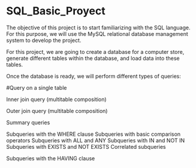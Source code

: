 # SQL_Basic_Proyect


The objective of this project is to start familiarizing with the SQL language. For this purpose, we will use the MySQL relational database management system to develop the project.

For this project, we are going to create a database for a computer store, generate different tables within the database, and load data into these tables.

Once the database is ready, we will perform different types of queries:

 #Query on a single table
  
  Inner join query (multitable composition)
  
  Outer join query (multitable composition)
  
  Summary queries
  
  Subqueries with the WHERE clause
    Subqueries with basic comparison operators
    Subqueries with ALL and ANY
    Subqueries with IN and NOT IN
    Subqueries with EXISTS and NOT EXISTS
    Correlated subqueries
    
  Subqueries with the HAVING clause
